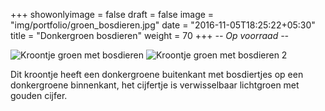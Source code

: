 +++
showonlyimage = false
draft = false
image = "img/portfolio/groen_bosdieren.jpg"
date = "2016-11-05T18:25:22+05:30"
title = "Donkergroen bosdieren"
weight = 70
+++
*-- Op voorraad --*

<!--more-->
![Kroontje groen met bosdieren][1]
![Kroontje groen met bosdieren 2][2]

Dit kroontje heeft een donkergroene buitenkant met bosdiertjes op een donkergroene binnenkant, het cijfertje is verwisselbaar lichtgroen met gouden cijfer.

[1]: /img/portfolio/groen_bosdieren.jpg
[2]: /img/portfolio/alternatieven/groen_bosdieren2.jpg

